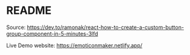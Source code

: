 # README

Source:
https://dev.to/ramonak/react-how-to-create-a-custom-button-group-component-in-5-minutes-3lfd



Live Demo website:
https://emoticonmaker.netlify.app/
